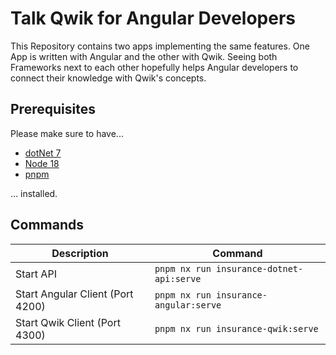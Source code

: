 # Talk Qwik for Angular Developers

This Repository contains two apps implementing the same features.
One App is written with Angular and the other with Qwik.
Seeing both Frameworks next to each other hopefully helps
Angular developers to connect their knowledge with Qwik's concepts.

## Prerequisites

Please make sure to have...

- [dotNet 7](https://dotnet.microsoft.com/en-us/download/dotnet/7.0)
- [Node 18](https://nodejs.org)
- [pnpm](https://pnpm.io/installation)

... installed.

## Commands

| Description                      | Command                                  |
| -------------------------------- | ---------------------------------------- |
| Start API                        | `pnpm nx run insurance-dotnet-api:serve` |
| Start Angular Client (Port 4200) | `pnpm nx run insurance-angular:serve`    |
| Start Qwik Client (Port 4300)    | `pnpm nx run insurance-qwik:serve`       |
